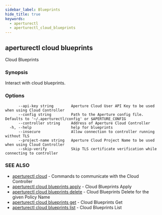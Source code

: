 ```yaml
---
sidebar_label: Blueprints
hide_title: true
keywords:
  - aperturectl
  - aperturectl_cloud_blueprints
---
```


<!-- markdownlint-disable -->

## aperturectl cloud blueprints

Cloud Blueprints

### Synopsis

Interact with cloud blueprints.

### Options

```
      --api-key string        Aperture Cloud User API Key to be used when using Cloud Controller
      --config string         Path to the Aperture config file. Defaults to '~/.aperturectl/config' or $APERTURE_CONFIG
      --controller string     Address of Aperture Cloud Controller
  -h, --help                  help for blueprints
      --insecure              Allow connection to controller running without TLS
      --project-name string   Aperture Cloud Project Name to be used when using Cloud Controller
      --skip-verify           Skip TLS certificate verification while connecting to controller
```

### SEE ALSO

- [aperturectl cloud](/reference/aperturectl/cloud/cloud.md) - Commands to communicate with the Cloud Controller
- [aperturectl cloud blueprints apply](/reference/aperturectl/cloud/blueprints/apply/apply.md) - Cloud Blueprints Apply
- [aperturectl cloud blueprints delete](/reference/aperturectl/cloud/blueprints/delete/delete.md) - Cloud Blueprints Delete for the given Policy Name
- [aperturectl cloud blueprints get](/reference/aperturectl/cloud/blueprints/get/get.md) - Cloud Blueprints Get
- [aperturectl cloud blueprints list](/reference/aperturectl/cloud/blueprints/list/list.md) - Cloud Blueprints List
